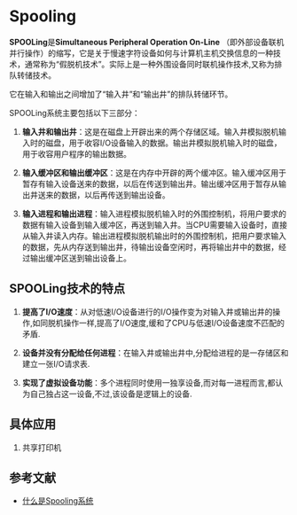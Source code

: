 # Spooling
**SPOOLing**是**Simultaneous Peripheral Operation On-Line** （即外部设备联机并行操作）的缩写，它是关于慢速字符设备如何与计算机主机交换信息的一种技术，通常称为“假脱机技术”。实际上是一种外围设备同时联机操作技术,又称为排队转储技术。

它在输入和输出之间增加了“输入井”和“输出井”的排队转储环节。

SPOOLing系统主要包括以下三部分：

1. **输入井和输出井**：这是在磁盘上开辟出来的两个存储区域。输入井模拟脱机输入时的磁盘，用于收容I/O设备输入的数据。输出井模拟脱机输入时的磁盘，用于收容用户程序的输出数据。

2. **输入缓冲区和输出缓冲区**：这是在内存中开辟的两个缓冲区。输入缓冲区用于暂存有输入设备送来的数据，以后在传送到输出井。输出缓冲区用于暂存从输出井送来的数据，以后再传送到输出设备。

3. **输入进程和输出进程**：输入进程模拟脱机输入时的外围控制机，将用户要求的数据有输入设备到输入缓冲区，再送到输入井。当CPU需要输入设备时，直接从输入井读入内存。输出进程模拟脱机输出时的外围控制机，把用户要求输入的数据，先从内存送到输出井，待输出设备空闲时，再将输出井中的数据，经过输出缓冲区送到输出设备上。

## SPOOLing技术的特点

1. **提高了I/O速度**：从对低速I/O设备进行的I/O操作变为对输入井或输出井的操作,如同脱机操作一样,提高了I/O速度,缓和了CPU与低速I/O设备速度不匹配的矛盾.

2. **设备并没有分配给任何进程**：在输入井或输出井中,分配给进程的是一存储区和建立一张I/O请求表.

3. **实现了虚拟设备功能**：多个进程同时使用一独享设备,而对每一进程而言,都认为自己独占这一设备,不过,该设备是逻辑上的设备.

## 具体应用
1. 共享打印机

## 参考文献
- [什么是Spooling系统](https://zhidao.baidu.com/question/345276730.html)
